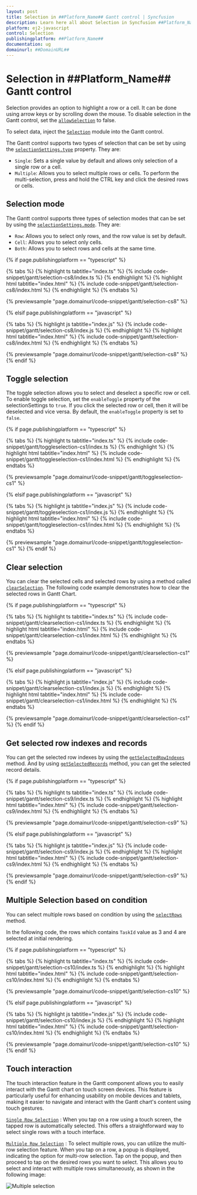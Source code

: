 ```yaml
---
layout: post
title: Selection in ##Platform_Name## Gantt control | Syncfusion
description: Learn here all about Selection in Syncfusion ##Platform_Name## Gantt control of Syncfusion Essential JS 2 and more.
platform: ej2-javascript
control: Selection 
publishingplatform: ##Platform_Name##
documentation: ug
domainurl: ##DomainURL##
---
```


# Selection in ##Platform_Name## Gantt control

Selection provides an option to highlight a row or a cell. It can be done using arrow keys or by scrolling down the mouse. To disable selection in the Gantt control, set the [`allowSelection`](../../api/gantt/#allowselection) to false.

To select data, inject the [`Selection`](../../api/gantt/#selectionmodule) module into the Gantt control.

The Gantt control supports two types of selection that can be set by using the [`selectionSettings.type`](../../api/gantt/selectionSettings/#type) property. They are:

* `Single`: Sets a single value by default and allows only selection of a single row or a cell.
* `Multiple`: Allows you to select multiple rows or cells. To perform the multi-selection, press and hold the CTRL key and click the desired rows or cells.

## Selection mode

The Gantt control supports three types of selection modes that can be set by using the [`selectionSettings.mode`](../../api/gantt/selectionSettings/#mode). They are:

* `Row`: Allows you to select only rows, and the row value is set by default.
* `Cell`: Allows you to select only cells.
* `Both`: Allows you to select rows and cells at the same time.

{% if page.publishingplatform == "typescript" %}

 {% tabs %}
{% highlight ts tabtitle="index.ts" %}
{% include code-snippet/gantt/selection-cs8/index.ts %}
{% endhighlight %}
{% highlight html tabtitle="index.html" %}
{% include code-snippet/gantt/selection-cs8/index.html %}
{% endhighlight %}
{% endtabs %}
        
{% previewsample "page.domainurl/code-snippet/gantt/selection-cs8" %}

{% elsif page.publishingplatform == "javascript" %}

{% tabs %}
{% highlight js tabtitle="index.js" %}
{% include code-snippet/gantt/selection-cs8/index.js %}
{% endhighlight %}
{% highlight html tabtitle="index.html" %}
{% include code-snippet/gantt/selection-cs8/index.html %}
{% endhighlight %}
{% endtabs %}

{% previewsample "page.domainurl/code-snippet/gantt/selection-cs8" %}
{% endif %}

## Toggle selection

The toggle selection allows you to select and deselect a specific row or cell. To enable toggle selection, set the `enableToggle` property of the selectionSettings to `true`. If you click the selected row or cell, then it will be deselected and vice versa. By default, the `enableToggle` property is set to `false`.

{% if page.publishingplatform == "typescript" %}

 {% tabs %}
{% highlight ts tabtitle="index.ts" %}
{% include code-snippet/gantt/toggleselection-cs1/index.ts %}
{% endhighlight %}
{% highlight html tabtitle="index.html" %}
{% include code-snippet/gantt/toggleselection-cs1/index.html %}
{% endhighlight %}
{% endtabs %}
        
{% previewsample "page.domainurl/code-snippet/gantt/toggleselection-cs1" %}

{% elsif page.publishingplatform == "javascript" %}

{% tabs %}
{% highlight js tabtitle="index.js" %}
{% include code-snippet/gantt/toggleselection-cs1/index.js %}
{% endhighlight %}
{% highlight html tabtitle="index.html" %}
{% include code-snippet/gantt/toggleselection-cs1/index.html %}
{% endhighlight %}
{% endtabs %}

{% previewsample "page.domainurl/code-snippet/gantt/toggleselection-cs1" %}
{% endif %}

## Clear selection

You can clear the selected cells and selected rows by using a method called [`clearSelection`](../../api/gantt/#clearselection). The following code example demonstrates how to clear the selected rows in Gantt Chart.

{% if page.publishingplatform == "typescript" %}

 {% tabs %}
{% highlight ts tabtitle="index.ts" %}
{% include code-snippet/gantt/clearselection-cs1/index.ts %}
{% endhighlight %}
{% highlight html tabtitle="index.html" %}
{% include code-snippet/gantt/clearselection-cs1/index.html %}
{% endhighlight %}
{% endtabs %}
        
{% previewsample "page.domainurl/code-snippet/gantt/clearselection-cs1" %}

{% elsif page.publishingplatform == "javascript" %}

{% tabs %}
{% highlight js tabtitle="index.js" %}
{% include code-snippet/gantt/clearselection-cs1/index.js %}
{% endhighlight %}
{% highlight html tabtitle="index.html" %}
{% include code-snippet/gantt/clearselection-cs1/index.html %}
{% endhighlight %}
{% endtabs %}

{% previewsample "page.domainurl/code-snippet/gantt/clearselection-cs1" %}
{% endif %}

## Get selected row indexes and records

You can get the selected row indexes by using the [`getSelectedRowIndexes`](../../api/gantt/selection/#getselectedrowindexes) method. And by using [`getSelectedRecords`](../../api/gantt/selection/#getSelectedRecords) method, you can get the selected record details.

{% if page.publishingplatform == "typescript" %}

 {% tabs %}
{% highlight ts tabtitle="index.ts" %}
{% include code-snippet/gantt/selection-cs9/index.ts %}
{% endhighlight %}
{% highlight html tabtitle="index.html" %}
{% include code-snippet/gantt/selection-cs9/index.html %}
{% endhighlight %}
{% endtabs %}
        
{% previewsample "page.domainurl/code-snippet/gantt/selection-cs9" %}

{% elsif page.publishingplatform == "javascript" %}

{% tabs %}
{% highlight js tabtitle="index.js" %}
{% include code-snippet/gantt/selection-cs9/index.js %}
{% endhighlight %}
{% highlight html tabtitle="index.html" %}
{% include code-snippet/gantt/selection-cs9/index.html %}
{% endhighlight %}
{% endtabs %}

{% previewsample "page.domainurl/code-snippet/gantt/selection-cs9" %}
{% endif %}

## Multiple Selection based on condition

You can select multiple rows based on condition by using the [`selectRows`](../../api/gantt/#selectrows) method.

In the following code, the rows which contains `TaskId` value as 3 and 4 are selected at initial rendering.

{% if page.publishingplatform == "typescript" %}

 {% tabs %}
{% highlight ts tabtitle="index.ts" %}
{% include code-snippet/gantt/selection-cs10/index.ts %}
{% endhighlight %}
{% highlight html tabtitle="index.html" %}
{% include code-snippet/gantt/selection-cs10/index.html %}
{% endhighlight %}
{% endtabs %}
        
{% previewsample "page.domainurl/code-snippet/gantt/selection-cs10" %}

{% elsif page.publishingplatform == "javascript" %}

{% tabs %}
{% highlight js tabtitle="index.js" %}
{% include code-snippet/gantt/selection-cs10/index.js %}
{% endhighlight %}
{% highlight html tabtitle="index.html" %}
{% include code-snippet/gantt/selection-cs10/index.html %}
{% endhighlight %}
{% endtabs %}

{% previewsample "page.domainurl/code-snippet/gantt/selection-cs10" %}
{% endif %}

## Touch interaction

The touch interaction feature in the Gantt component allows you to easily interact with the Gantt chart on touch screen devices. This feature is particularly useful for enhancing usability on mobile devices and tablets, making it easier to navigate and interact with the Gantt chart's content using touch gestures.

[`Single Row Selection`](selection/#selection-mode) : When you tap on a row using a touch screen, the tapped row is automatically selected. This offers a straightforward way to select single rows with a touch interface.

[`Multiple Row Selection`](selection/#multiple-row-selection) : To select multiple rows, you can utilize the multi-row selection feature. When you tap on a row, a popup is displayed, indicating the option for multi-row selection. Tap on the popup, and then proceed to tap on the desired rows you want to select. This allows you to select and interact with multiple rows simultaneously, as shown in the following image:

![Multiple selection](images/multiple-selection.PNG)